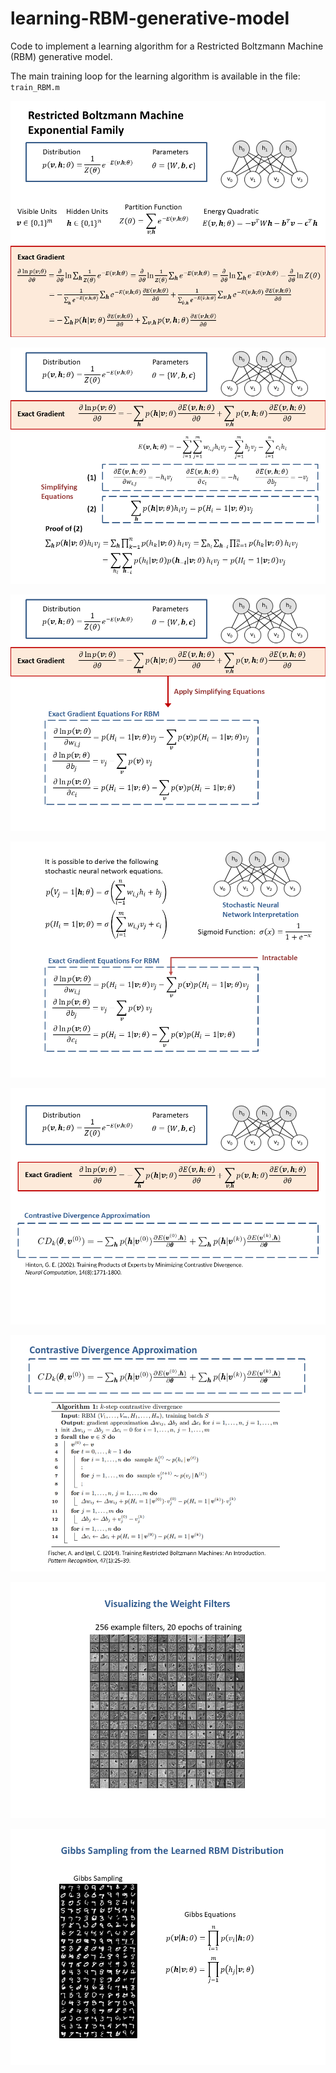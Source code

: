 # learning-RBM-generative-model

Code to implement a learning algorithm for a Restricted Boltzmann Machine (RBM) generative model.

The main training loop for the learning algorithm is available in the file: ``` train_RBM.m ```


![alt text](DEEP_RBMs_GITHUB_SLIDES_2025/Slide1.PNG)

![alt text](DEEP_RBMs_GITHUB_SLIDES_2025/Slide2.PNG)

![alt text](DEEP_RBMs_GITHUB_SLIDES_2025/Slide3.PNG)

![alt text](DEEP_RBMs_GITHUB_SLIDES_2025/Slide4.PNG)

![alt text](DEEP_RBMs_GITHUB_SLIDES_2025/Slide5.PNG)

![alt text](DEEP_RBMs_GITHUB_SLIDES_2025/Slide6.PNG)

![alt text](DEEP_RBMs_GITHUB_SLIDES_2025/Slide7.PNG)

![alt text](DEEP_RBMs_GITHUB_SLIDES_2025/Slide8.PNG)

